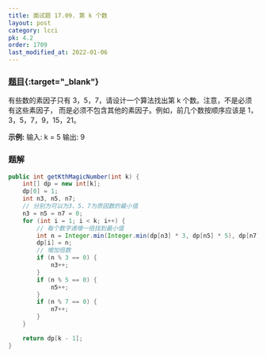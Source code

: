 ```yaml
---
title: 面试题 17.09. 第 k 个数
layout: post
category: lcci
pk: 4.2
order: 1709
last_modified_at: 2022-01-06
---
```


### [题目](https://leetcode.cn/get-kth-magic-number-lcci/){:target="_blank"}

有些数的素因子只有 3，5，7，请设计一个算法找出第 k 个数。注意，不是必须有这些素因子，
而是必须不包含其他的素因子。例如，前几个数按顺序应该是 1，3，5，7，9，15，21。

**示例:**
输入: k = 5
输出: 9

### 题解

```java
public int getKthMagicNumber(int k) {
    int[] dp = new int[k];
    dp[0] = 1;
    int n3, n5, n7;
    // 分别为可以为3、5、7为质因数的最小值
    n3 = n5 = n7 = 0;
    for (int i = 1; i < k; i++) {
        // 每个数字递增一倍找到最小值
        int n = Integer.min(Integer.min(dp[n3] * 3, dp[n5] * 5), dp[n7] * 7);
        dp[i] = n;
        // 增加倍数
        if (n % 3 == 0) {
            n3++;
        }
        if (n % 5 == 0) {
            n5++;
        }
        if (n % 7 == 0) {
            n7++;
        }
    }

    return dp[k - 1];
}
```